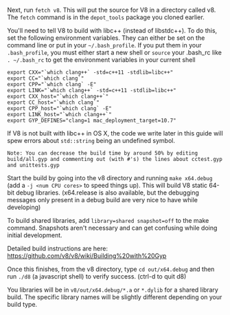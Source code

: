 Next, run `fetch v8`. This will put the source for V8 in a directory called v8.  The `fetch` command is in the `depot_tools` package you cloned earlier.

You'll need to tell V8 to build with libc++ (instead of libstdc++).  To do this, set the following environment variables.
They can either be set on the command line or put in your `~/.bash_profile`.  If you put them in your `.bash_profile`, you must either start a new
shell or `source` your .bash_rc like `. ~/.bash_rc` to get the environment variables in your current shell

    export CXX="`which clang++` -std=c++11 -stdlib=libc++"
    export CC="`which clang`"
    export CPP="`which clang` -E"
    export LINK="`which clang++` -std=c++11 -stdlib=libc++"
    export CXX_host="`which clang++`"
    export CC_host="`which clang`"
    export CPP_host="`which clang` -E"
    export LINK_host="`which clang++`"
    export GYP_DEFINES="clang=1 mac_deployment_target=10.7"

If V8 is not built with libc++ in OS X, the code we write later in this guide will spew errors about `std::string` being an undefined symbol.

`Note: You can decrease the build time by around 50% by editing build/all.gyp and commenting out (with #'s) the lines about cctest.gyp and unittests.gyp`

Start the build by going into the v8 directory and running `make x64.debug` (add a `-j <num CPU cores>` to speed things up).   This will build V8 static 64-bit debug libraries.  (x64.release is also available, but the debugging messages only present in a debug build are very nice to have while developing)

To build shared libraries, add `library=shared snapshot=off` to the make command.  Snapshots aren't necessary and can get confusing while doing initial development.

Detailed build instructions are here: https://github.com/v8/v8/wiki/Building%20with%20Gyp

Once this finishes, from the v8 directory, type `cd out/x64.debug` and then run `./d8` (a javascript shell) to verify success. (ctrl-d to quit d8)

You libraries will be in `v8/out/x64.debug/*.a` or `*.dylib` for a shared library build.  The specific library names will be slightly different depending on your build type.

